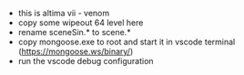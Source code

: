 - this is altima vii - venom
- copy some wipeout 64 level here
- rename sceneSin.* to scene.*
- copy mongoose.exe to root and start it in vscode terminal (https://mongoose.ws/binary/)
- run the vscode debug configuration